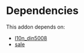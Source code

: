 # Dependencies

This addon depends on:

- [l10n_din5008](https://github.com/bringout/oca-ocb-l10n_asia-pacific/tree/86f7908fd0ba29862981c528aa33787682678ca3/odoo-bringout-oca-ocb-l10n_din5008)
- [sale](https://github.com/bringout/oca-ocb-sale/tree/5d9b47ce90463a1c61e6fb80db86d42fb811e501/odoo-bringout-oca-ocb-sale)
